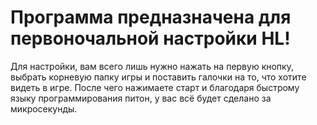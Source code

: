 # Программа предназначена для первоночальной настройки HL!
Для настройки, вам всего лишь нужно нажать на первую кнопку, выбрать корневую папку игры и поставить галочки на то, что хотите видеть в игре.
После чего нажимаете старт и благодаря быстрому языку программирования питон, у вас всё будет сделано за микросекунды.
